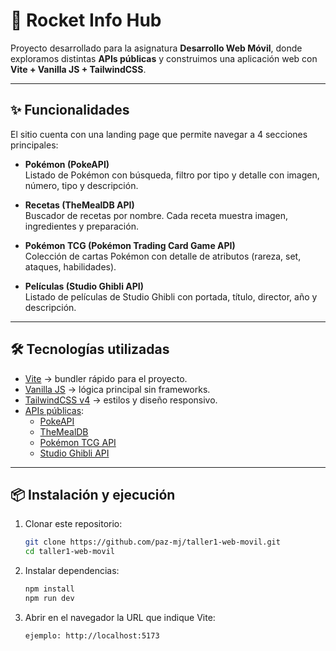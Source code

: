 # 🚀 Rocket Info Hub

Proyecto desarrollado para la asignatura **Desarrollo Web Móvil**, donde exploramos distintas **APIs públicas** y construimos una aplicación web con **Vite + Vanilla JS + TailwindCSS**.

---

## ✨ Funcionalidades

El sitio cuenta con una landing page que permite navegar a 4 secciones principales:

- **Pokémon (PokeAPI)**  
  Listado de Pokémon con búsqueda, filtro por tipo y detalle con imagen, número, tipo y descripción.

- **Recetas (TheMealDB API)**  
  Buscador de recetas por nombre. Cada receta muestra imagen, ingredientes y preparación.

- **Pokémon TCG (Pokémon Trading Card Game API)**  
  Colección de cartas Pokémon con detalle de atributos (rareza, set, ataques, habilidades).

- **Películas (Studio Ghibli API)**  
  Listado de películas de Studio Ghibli con portada, título, director, año y descripción.

---

## 🛠️ Tecnologías utilizadas

- [Vite](https://vitejs.dev/) → bundler rápido para el proyecto.
- [Vanilla JS](https://developer.mozilla.org/es/docs/Web/JavaScript) → lógica principal sin frameworks.
- [TailwindCSS v4](https://tailwindcss.com/) → estilos y diseño responsivo.
- [APIs públicas](https://github.com/public-apis/public-apis):
    - [PokeAPI](https://pokeapi.co/)
    - [TheMealDB](https://www.themealdb.com/api.php)
    - [Pokémon TCG API](https://pokemontcg.io/)
    - [Studio Ghibli API](https://ghibliapi.vercel.app/)

---

## 📦 Instalación y ejecución

1. Clonar este repositorio:
   ```bash
   git clone https://github.com/paz-mj/taller1-web-movil.git
   cd taller1-web-movil

2. Instalar dependencias:
    ```bash
   npm install
   npm run dev
3. Abrir en el navegador la URL que indique Vite:
   ```bash
   ejemplo: http://localhost:5173